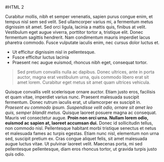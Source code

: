 #HTML 2

Curabitur mollis, nibh et semper venenatis, sapien purus congue enim, et tempus nisl sem sed velit. Sed ullamcorper varius mi, a fermentum metus dignissim sit amet. Sed orci ligula, lacinia a mattis quis, finibus at velit. Vestibulum eget augue viverra, porttitor tortor a, tristique elit. Donec fermentum sagittis hendrerit. Nam condimentum mauris imperdiet lacus pharetra commodo. Fusce vulputate iaculis enim, nec cursus dolor luctus et.

* Ut efficitur dignissim nisl in pellentesque.
* Fusce efficitur luctus lacinia
* Praesent nec augue euismod, rhoncus nibh eget, consequat tortor. 

> Sed pretium convallis nulla ac dapibus. Donec ultrices, ante in porta auctor, magna erat vestibulum urna, quis commodo libero erat sit amet lorem. Curabitur eget metus sit amet quam ultrices vehicula.

Quisque convallis velit scelerisque ornare auctor. Etiam justo eros, facilisis et quam vitae, imperdiet varius nunc. Praesent malesuada suscipit fermentum. Donec rutrum iaculis erat, ut ullamcorper ex suscipit in. _Praesent eu commodo ipsum. Suspendisse velit odio, ornare sit amet leo quis, semper blandit metus._ Quisque laoreet posuere magna ac consequat. Mauris vel consectetur augue. **Proin non orci urna. Nullam lorem odio, euismod ac sapien at, laoreet accumsan dui.** Donec id sollicitudin tellus, non commodo nisl. Pellentesque habitant morbi tristique senectus et netus et malesuada fames ac turpis egestas. Etiam nunc nisl, elementum non urna sed, suscipit pretium ex. Cras congue aliquet felis, sit amet malesuada augue luctus vitae. Ut pulvinar laoreet velit. Maecenas porta, mi sed pellentesque pellentesque, diam eros rhoncus tortor, ut gravida turpis justo quis odio.

